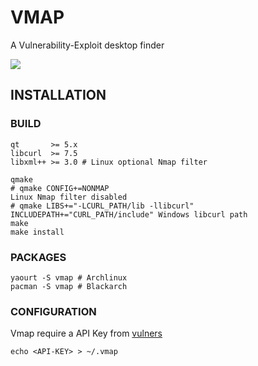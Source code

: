 # VMAP

A Vulnerability-Exploit desktop finder

![](https://image.ibb.co/nK2ppv/vmap.png)

## INSTALLATION

### BUILD

```shell
qt       >= 5.x
libcurl  >= 7.5
libxml++ >= 3.0 # Linux optional Nmap filter
```
```shell
qmake
# qmake CONFIG+=NONMAP                                                     Linux Nmap filter disabled
# qmake LIBS+="-LCURL_PATH/lib -llibcurl" INCLUDEPATH+="CURL_PATH/include" Windows libcurl path
make
make install
```
### PACKAGES

```shell
yaourt -S vmap # Archlinux
pacman -S vmap # Blackarch
```

### CONFIGURATION

Vmap require a API Key from [vulners](https://vulners.com/api/v3/)

```shell
echo <API-KEY> > ~/.vmap
```

